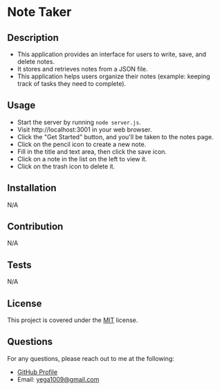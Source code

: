 # Note Taker

## Description

- This application provides an interface for users to write, save, and delete notes.
- It stores and retrieves notes from a JSON file.
- This application helps users organize their notes (example: keeping track of tasks they need to complete).

## Usage

- Start the server by running `node server.js`.
- Visit http://localhost:3001 in your web browser.
- Click the "Get Started" button, and you'll be taken to the notes page.
- Click on the pencil icon to create a new note.
- Fill in the title and text area, then click the save icon.
- Click on a note in the list on the left to view it.
- Click on the trash icon to delete it.

## Installation
N/A
  
## Contribution
N/A

## Tests
N/A

## License 
This project is covered under the [MIT](https://opensource.org/licenses/MIT) license.

## Questions
For any questions, please reach out to me at the following:

- [GitHub Profile](https://github.com/yega1009)
- Email: yega1009@gmail.com